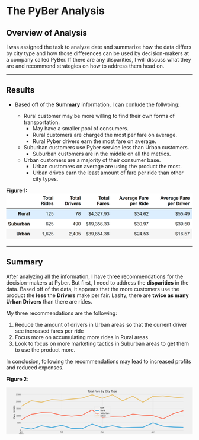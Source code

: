 # The PyBer Analysis # 
 ## Overview of Analysis ##
I was assigned the task to analyze date and summarize how the data differs by city type and how those differences can be used by decision-makers at a company called PyBer. If there are any disparities, I will discuss what they are and recommend strategies on how to address them head on.


-------------------------------------------------------------------------------------------------------------------------------------------------------------------------

## Results ##


- Based off of the **Summary** information, I can conlude the follwoing:


   - Rural customer may be more willing to find their own forms of transportation.
      - May have a smaller pool of consumers.
      - Rural customers are charged the most per fare on average.
      - Rural Pyber drivers earn the most fare on average. 
   - Suburban customers use Pyber service less than Urban customers.
      - Suburban customers are in the middle on all the metrics.  
   - Urban customers are a majority of their consumer base.
      - Urban customres on average are using the product the most.
      - Urban drives earn the least amount of fare per ride than other city types.




**Figure 1:**
![The PyBer Analysis](https://github.com/Aszeal/PyBer_Analysis/blob/main/Analysis/Screenshot%20(59).png)

------------------------------------------------------------------------------------------------------------------------------------------------------------------------

## Summary ## 
After analyzing all the information, I have three recommendations for the decision-makers at Pyber. But first, I need to address the **disparities** in the data. Based off of the data, it appears that the more customers use the product the **less** the **Drivers** make per fair. Laslty, there are **twice as many Urban Drivers** than there are rides. 

My three recommendations are the following:
1. Reduce the amount of drivers in Urban areas so that the current driver see increased fares per ride
2. Focus more on accumulating more rides in Rural areas
3. Look to focus on more marketing tactics in Suburban areas to get them to use the product more.

In conclusion, following the recommendations may lead to increased profits and reduced expenses.


**Figure 2:**

![The PyBer Analysis](https://github.com/Aszeal/PyBer_Analysis/blob/main/Analysis/PyBer_fare_summary.png)
